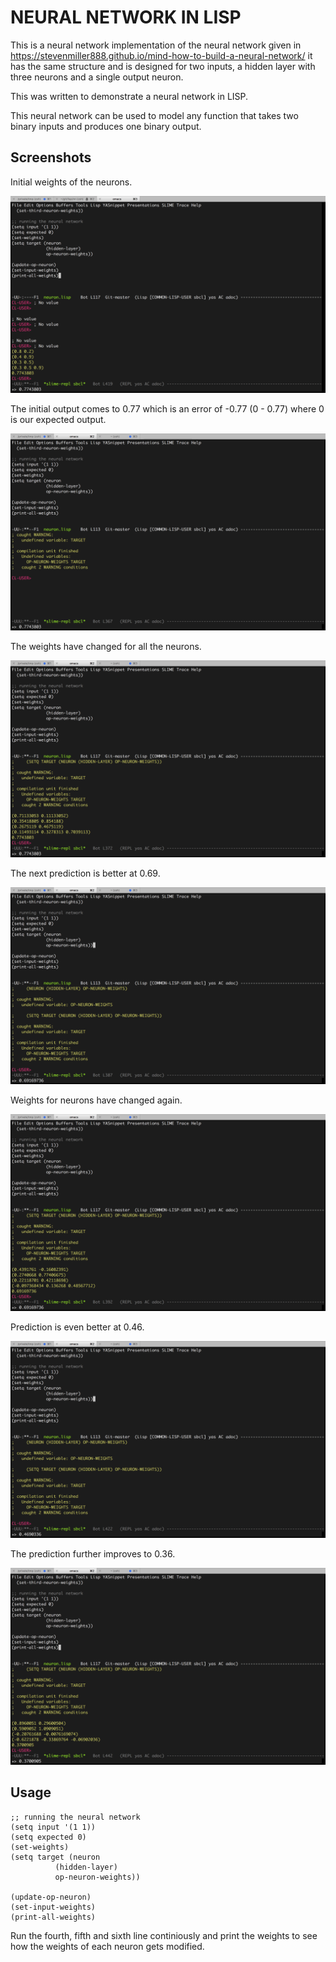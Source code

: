 # NEURAL NETWORK IN LISP

This is a neural network implementation of the neural network given in https://stevenmiller888.github.io/mind-how-to-build-a-neural-network/ it has the same structure and is designed for two inputs, a hidden layer with three neurons and a single output neuron.

This was written to demonstrate a neural network in LISP.

This neural network can be used to model any function that takes two binary inputs and produces one binary output.

## Screenshots

Initial weights of the neurons.

![Alt text](https://raw.githubusercontent.com/prathik/neural-network/master/0.png?raw=true "Optional Title")

The initial output comes to 0.77 which is an error of -0.77 (0 - 0.77) where 0 is our expected output.

![Alt text](https://raw.githubusercontent.com/prathik/neural-network/master/1.png?raw=true "Optional Title")

The weights have changed for all the neurons.

![Alt text](https://raw.githubusercontent.com/prathik/neural-network/master/2.png?raw=true "Optional Title")

The next prediction is better at 0.69.

![Alt text](https://raw.githubusercontent.com/prathik/neural-network/master/3.png?raw=true "Optional Title")

Weights for neurons have changed again.

![Alt text](https://raw.githubusercontent.com/prathik/neural-network/master/4.png?raw=true "Optional Title")

Prediction is even better at 0.46.

![Alt text](https://raw.githubusercontent.com/prathik/neural-network/master/5.png?raw=true "Optional Title")

The prediction further improves to 0.36.

![Alt text](https://raw.githubusercontent.com/prathik/neural-network/master/6.png?raw=true "Optional Title")

## Usage

```
;; running the neural network
(setq input '(1 1))
(setq expected 0)
(set-weights)
(setq target (neuron
	      (hidden-layer)
	      op-neuron-weights))

(update-op-neuron)
(set-input-weights)
(print-all-weights)
```

Run the fourth, fifth and sixth line continiously and print the weights to see how the weights of each neuron gets modified.